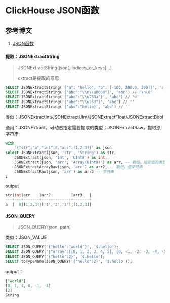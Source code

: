 # ClickHouse JSON函数

## 参考博文

1. [JSON函数](https://clickhouse.com/docs/en/sql-reference/functions/json-functions)

#### 提取：JSONExtractString

> JSONExtractString(json[, indices_or_keys]…)
> 
> extract是提取的意思

```sql
SELECT JSONExtractString('{"a": "hello", "b": [-100, 200.0, 300]}', 'a') // 'hello'
SELECT JSONExtractString('{"abc":"\\n\\u0000"}', 'abc') // '\n\0'
SELECT JSONExtractString('{"abc":"\\u263a"}', 'abc') // '☺'
SELECT JSONExtractString('{"abc":"\\u263"}', 'abc') // ''
SELECT JSONExtractString('{"abc":"hello}', 'abc') // ''
```

类似：JSONExtractInt/JSONExtractUInt/JSONExtractFloat/JSONExtractBool

通用：JSONExtract，可动态指定需要提取的类型；JSONExtractRaw，提取原字符串

```sql
with
    '{"str":"a","int":8,"arr":[1,2,3]}' as json
select JSONExtract(json, 'str', 'String') as str,
    JSONExtract(json, 'int', 'UInt8') as int,
    JSONExtract(json, 'arr', 'Array(UInt8)') as arr, -- 数组，指定值的类型
    JSONExtractArrayRaw(json, 'arr') as arr2, -- 数组，值字符串
    JSONExtractRaw(json, 'arr') as arr3 -- 字符串
;
```

output

```sql
str|int|arr    |arr2         |arr3   |
---+---+-------+-------------+-------+
a  |  8|[1,2,3]|['1','2','3']|[1,2,3]|
```

#### JSON_QUERY

> JSON_QUERY(json, path)

类似：JSON_VALUE

```sql
SELECT JSON_QUERY('{"hello":"world"}', '$.hello');
SELECT JSON_QUERY('{"array":[[0, 1, 2, 3, 4, 5], [0, -1, -2, -3, -4, -5]]}', '$.array[*][0 to 2, 4]');
SELECT JSON_QUERY('{"hello":2}', '$.hello');
SELECT toTypeName(JSON_QUERY('{"hello":2}', '$.hello'));
```

output：

```sql
["world"]
[0, 1, 4, 0, -1, -4]
[2]
String
```
